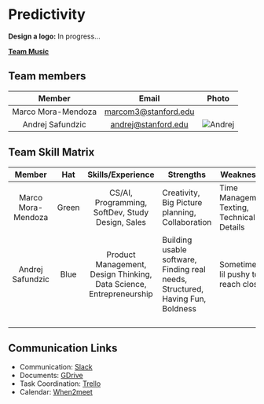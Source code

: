 # Predictivity

**Design a logo:** In progress...

[**Team Music**](https://www.youtube.com/watch?v=YBsHOixcjeE)

## **Team members**

|          Member         |           Email            |       Photo       |
|:-----------------------:|:--------------------------:|:-----------------:|
|    Marco Mora-Mendoza   |    marcom3@stanford.edu    |  |
|    Andrej Safundzic     |    andrej@stanford.edu     | ![Andrej](https://drive.google.com/file/d/1HEEkXAr9hPPMc4rc2X8BV1ObgLeup9Fj/view?usp=sharing)|

## **Team Skill Matrix**

|        Member        | Hat | Skills/Experience |  Strengths | Weaknesses
|:--------------------:|:-----------------------:|:---------------:| ---| ---|      
| Marco Mora-Mendoza | Green | CS/AI, Programming, SoftDev, Study Design, Sales | Creativity, Big Picture planning, Collaboration| Time Management, Texting, Technical Details
| Andrej Safundzic | Blue | Product Management, Design Thinking, Data Science, Entrepreneurship | Building usable software, Finding real needs, Structured, Having Fun, Boldness | Sometimes a lil pushy to reach closure |
| | | | | |
| | | | | |
| | | | | |
| | | | | |

## **Communication Links**
- Communication: 	[Slack](predictivityworkspace.slack.com)
- Documents: [GDrive](https://drive.google.com/open?id=1gd8iSW_obgrzy-6PcdXnFb0ZkSduXJZp)
- Task Coordination: [Trello](https://trello.com/b/A1aZ3LHF/cs210-predictivity)
- Calendar:	[When2meet](https://www.when2meet.com/?8631799-N4vhN)


